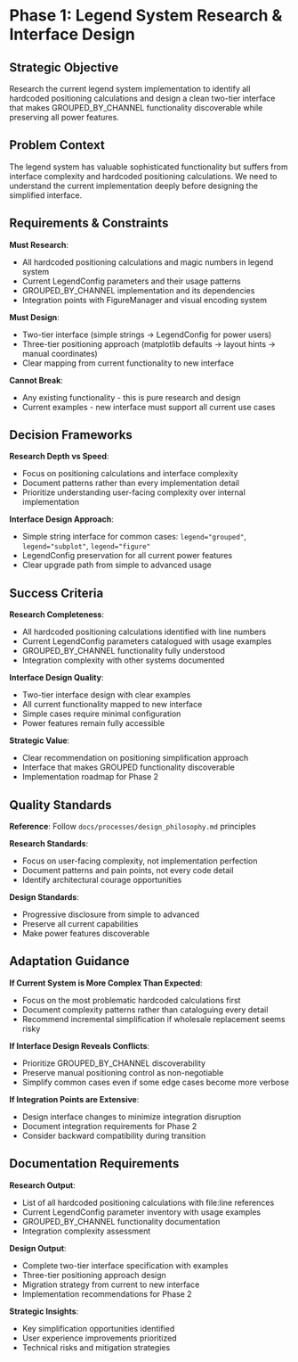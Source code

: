# Phase 1: Legend System Research & Interface Design

## Strategic Objective

Research the current legend system implementation to identify all hardcoded positioning calculations and design a clean two-tier interface that makes GROUPED_BY_CHANNEL functionality discoverable while preserving all power features.

## Problem Context

The legend system has valuable sophisticated functionality but suffers from interface complexity and hardcoded positioning calculations. We need to understand the current implementation deeply before designing the simplified interface.

## Requirements & Constraints

**Must Research**:
- All hardcoded positioning calculations and magic numbers in legend system
- Current LegendConfig parameters and their usage patterns
- GROUPED_BY_CHANNEL implementation and its dependencies
- Integration points with FigureManager and visual encoding system

**Must Design**:
- Two-tier interface (simple strings → LegendConfig for power users)
- Three-tier positioning approach (matplotlib defaults → layout hints → manual coordinates)
- Clear mapping from current functionality to new interface

**Cannot Break**:
- Any existing functionality - this is pure research and design
- Current examples - new interface must support all current use cases

## Decision Frameworks

**Research Depth vs Speed**:
- Focus on positioning calculations and interface complexity
- Document patterns rather than every implementation detail
- Prioritize understanding user-facing complexity over internal implementation

**Interface Design Approach**:
- Simple string interface for common cases: `legend="grouped"`, `legend="subplot"`, `legend="figure"`  
- LegendConfig preservation for all current power features
- Clear upgrade path from simple to advanced usage

## Success Criteria

**Research Completeness**:
- All hardcoded positioning calculations identified with line numbers
- Current LegendConfig parameters catalogued with usage examples
- GROUPED_BY_CHANNEL functionality fully understood
- Integration complexity with other systems documented

**Interface Design Quality**:
- Two-tier interface design with clear examples
- All current functionality mapped to new interface
- Simple cases require minimal configuration
- Power features remain fully accessible

**Strategic Value**:
- Clear recommendation on positioning simplification approach
- Interface that makes GROUPED functionality discoverable
- Implementation roadmap for Phase 2

## Quality Standards

**Reference**: Follow `docs/processes/design_philosophy.md` principles

**Research Standards**:
- Focus on user-facing complexity, not implementation perfection
- Document patterns and pain points, not every code detail
- Identify architectural courage opportunities

**Design Standards**:
- Progressive disclosure from simple to advanced
- Preserve all current capabilities
- Make power features discoverable

## Adaptation Guidance

**If Current System is More Complex Than Expected**:
- Focus on the most problematic hardcoded calculations first
- Document complexity patterns rather than cataloguing every detail
- Recommend incremental simplification if wholesale replacement seems risky

**If Interface Design Reveals Conflicts**:
- Prioritize GROUPED_BY_CHANNEL discoverability
- Preserve manual positioning control as non-negotiable
- Simplify common cases even if some edge cases become more verbose

**If Integration Points are Extensive**:
- Design interface changes to minimize integration disruption  
- Document integration requirements for Phase 2
- Consider backward compatibility during transition

## Documentation Requirements

**Research Output**:
- List of all hardcoded positioning calculations with file:line references
- Current LegendConfig parameter inventory with usage examples
- GROUPED_BY_CHANNEL functionality documentation
- Integration complexity assessment

**Design Output**:
- Complete two-tier interface specification with examples
- Three-tier positioning approach design
- Migration strategy from current to new interface
- Implementation recommendations for Phase 2

**Strategic Insights**:
- Key simplification opportunities identified
- User experience improvements prioritized
- Technical risks and mitigation strategies